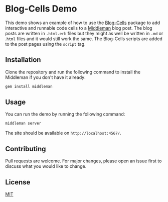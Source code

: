 # Blog-Cells Demo

This demo shows an example of how to use the [Blog-Cells](https://github.com/rameshvarun/blog-cells#blog-cells) package to add interactive and runnable code cells to a [Middleman](https://middlemanapp.com/basics/install/) blog post. The blog posts are written in `.html.erb` files but they might as well be written in `.md` or .`html` files and it would still work the same. The Blog-Cells scripts are added to the post pages using the `script` tag.

## Installation

Clone the repository and run the following command to install the Middleman if you don't have it already:

```bash
gem install middleman
```

## Usage

You can run the demo by running the following command:

```bash
middleman server
```

The site should be available on `http://localhost:4567/`.

## Contributing

Pull requests are welcome. For major changes, please open an issue first
to discuss what you would like to change.

## License

[MIT](https://choosealicense.com/licenses/mit/)
